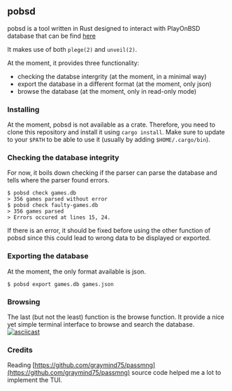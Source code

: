 ## pobsd
pobsd is a tool written in Rust designed to interact with PlayOnBSD
database that can be find [here](https://github.com/playonbsd/OpenBSD-Games-Database)

It makes use of both `plege(2)` and `unveil(2)`.

At the moment, it provides three functionality:
- checking the databse intergrity (at the moment, in a minimal way)
- export the database in a different format (at the moment, only json)
- browse the database (at the moment, only in read-only mode)


### Installing
At the moment, pobsd is not available as a crate.
Therefore, you need to clone this repository and install
it using `cargo install`. Make sure to update to your `$PATH`
to be able to use it (usually by adding `$HOME/.cargo/bin`).

### Checking the database integrity
For now, it boils down checking if the parser can
parse the database and tells where the parser found
errors. 
```
$ pobsd check games.db 
> 356 games parsed without error
$ pobsd check faulty-games.db
> 356 games parsed
> Errors occured at lines 15, 24.
```
If there is an error, it should be fixed before using the
other function of pobsd since this could lead to wrong
data to be displayed or exported.

### Exporting the database
At the moment, the only format available is json.
```
$ pobsd export games.db games.json 
```

### Browsing
The last (but not the least) function is the browse function.
It provide a nice yet simple terminal interface to browse
and search the database.
[![asciicast](https://asciinema.org/a/563130.svg)](https://asciinema.org/a/563130)

### Credits
Reading [https://github.com/graymind75/passmng](https://github.com/graymind75/passmng) source
code helped me a lot to implement the TUI.

